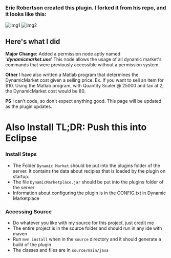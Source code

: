 ### Eric Robertson created this plugin. I forked it from his repo, and it looks like this:
![img1](https://raw.githubusercontent.com/thenerdoflight/dynamic-marketplace/master/img1.PNG) ![img2](https://raw.githubusercontent.com/thenerdoflight/dynamic-marketplace/master/img2.PNG)

## Here's what I did

**Major Change:**  Added a permission node aptly named '***dynamicmarket.use***'
This node allows the usage of all dynamic market's commands that were previously accessible without a permission system.

**Other**
I have also written a Matlab program that determines the DynamicMarket cost given a selling price.
Ex. If you want to sell an item for $10. Using the Matlab program, with Quantity Scaler @ 25000 and tax at 2, the DynamicMarket cost would be 80.

**PS**
I can't code, so don't expect anything good. This page will be updated as the plugin updates.


# Also Install TL;DR: Push this into Eclipse

### Install Steps
- The Folder `Dynamic Market` should be put into the plugins folder of the server. It contains the data about recipies that is loaded by the plugin on startup.
- The file `DynamicMarketplace.jar` should be put into the plugins folder of the server
- Information about configuring the plugin is in the CONFIG.txt in Dynamic Marketplace

### Accessing Source
- Do whatever you like with my source for this project, just credit me
- The entire project is in the source folder and should run in any ide with maven
- Run `mvn install` when in the `source` directory and it should generate a build of the plugin
- The classes and files are in `source/main/java`
